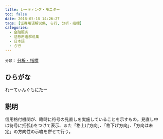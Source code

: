 ```yaml
---
title: レーティング・モニター
toc: false
date: 2018-05-18 14:26:27
tags: [证券用语解说集, ら行, 分析・指標]
categories:
  - 金融服务
  - 证券用语解说集
  - 日本語
  - ら行
---
```


`分類：` [分析・指標](/tags/分析・指標/)

## ひらがな

れーてぃんぐもにたー

## 説明

信用格付機関が、臨時に符号の見直しを実施していることを示すもの。見直し中は符号に括弧()をつけて表示、また「格上げ方向」、「格下げ方向」、「方向は未定」の方向性の示唆を併せて行う。

